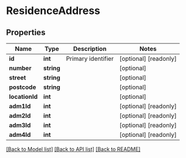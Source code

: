 # ResidenceAddress

## Properties
Name | Type | Description | Notes
------------ | ------------- | ------------- | -------------
**id** | **int** | Primary identifier | [optional] [readonly] 
**number** | **string** |  | [optional] 
**street** | **string** |  | [optional] 
**postcode** | **string** |  | [optional] 
**locationId** | **int** |  | [optional] 
**adm1Id** | **int** |  | [optional] [readonly] 
**adm2Id** | **int** |  | [optional] [readonly] 
**adm3Id** | **int** |  | [optional] [readonly] 
**adm4Id** | **int** |  | [optional] [readonly] 

[[Back to Model list]](../README.md#documentation-for-models) [[Back to API list]](../README.md#documentation-for-api-endpoints) [[Back to README]](../README.md)


